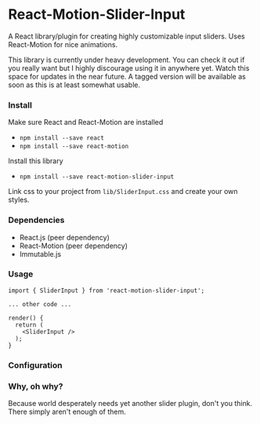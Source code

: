 # React-Motion-Slider-Input

A React library/plugin for creating highly customizable input sliders. Uses React-Motion for nice animations.

This library is currently under heavy development. You can check it out if you really want but I highly discourage using it in anywhere yet. Watch this space for updates in the near future. A tagged version will be available as soon as this is at least somewhat usable.

### Install

Make sure React and React-Motion are installed

- `npm install --save react`
- `npm install --save react-motion`

Install this library

- `npm install --save react-motion-slider-input`

Link css to your project from `lib/SliderInput.css` and create your own styles.

### Dependencies

- React.js (peer dependency)
- React-Motion (peer dependency)
- Immutable.js

### Usage

```
import { SliderInput } from 'react-motion-slider-input';

... other code ...

render() {
  return (
    <SliderInput />
  );
}
```

### Configuration


### Why, oh why?

Because world desperately needs yet another slider plugin, don't you think. There simply aren't enough of them.
